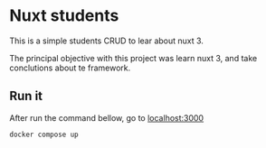 # Nuxt students

This is a simple students CRUD to lear about nuxt 3.

The principal objective with this project was learn nuxt 3, and take conclutions about te framework.

## Run it

After run the command bellow, go to [localhost:3000](http://localhost:3000)

```sh
docker compose up
```
